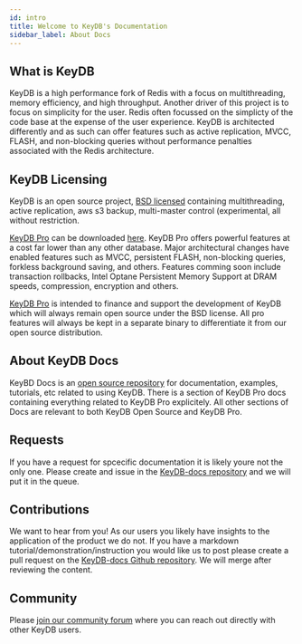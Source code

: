 ```yaml
---
id: intro
title: Welcome to KeyDB's Documentation
sidebar_label: About Docs
---
```

<div id="blog_body">

## What is KeyDB

KeyDB is a high performance fork of Redis with a focus on multithreading, memory efficiency, and high throughput. Another driver of this project is to focus on simplicity for the user. Redis often focussed on the simplicty of the code base at the expense of the user experience. KeyDB is architected differently and as such can offer features such as active replication, MVCC, FLASH, and non-blocking queries without performance penalties associated with the Redis architecture.

## KeyDB Licensing

KeyDB is an open source project, [BSD licensed](https://github.com/JohnSully/KeyDB/blob/unstable/COPYING) containing multithreading, active replication, aws s3 backup, multi-master control (experimental, all without restriction.

[KeyDB Pro](https://keydb.dev/keydb-pro.html) can be downloaded [here](https://keydb.dev/downloads.html). KeyDB Pro offers powerful features at a cost far lower than any other database. Major architectural changes have enabled features such as MVCC, persistent FLASH, non-blocking queries, forkless background saving, and others. Features comming soon include transaction rollbacks, Intel Optane Persistent Memory Support at DRAM speeds, compression, encryption and others.

[KeyDB Pro](https://keydb.dev/keydb-pro.html) is intended to finance and support the development of KeyDB which will always remain open source under the BSD license. All pro features will always be kept in a separate binary to differentiate it from our open source distribution.

## About KeyDB Docs

KeyBD Docs is an [open source repository](https://github.com/benschermel/KeyDB-docs) for documentation, examples, tutorials, etc related to using KeyDB. There is a section of KeyDB Pro docs containing everything related to KeyDB Pro explicitely. All other sections of Docs are relevant to both KeyDB Open Source and KeyDB Pro.

## Requests

If you have a request for spcecific documentation it is likely youre not the only one. Please create and issue in the [KeyDB-docs repository](https://github.com/benschermel/KeyDB-docs) and we will put it in the queue.

## Contributions

We want to hear from you! As our users you likely have insights to the application of the product we do not. If you have a markdown tutorial/demonstration/instruction you would like us to post please create a pull request on the [KeyDB-docs Github repository](https://github.com/benschermel/KeyDB-docs). We will merge after reviewing the content. 

## Community

Please [join our community forum](https://community.keydb.dev/) where you can reach out directly with other KeyDB users.
</div>
